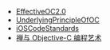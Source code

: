 * [EffectiveOC2.0](./EffectiveOC2.0/EffectiveOC2.0.md)
* [UnderlyingPrincipleOfOC](./UnderlyingPrincipleOfOC)
* [iOSCodeStandards](./iOSCodeStandards/iOSCodeStandards.pdf)
* [禅与 Objective-C 编程艺术](https://github.com/oa414/objc-zen-book-cn)
